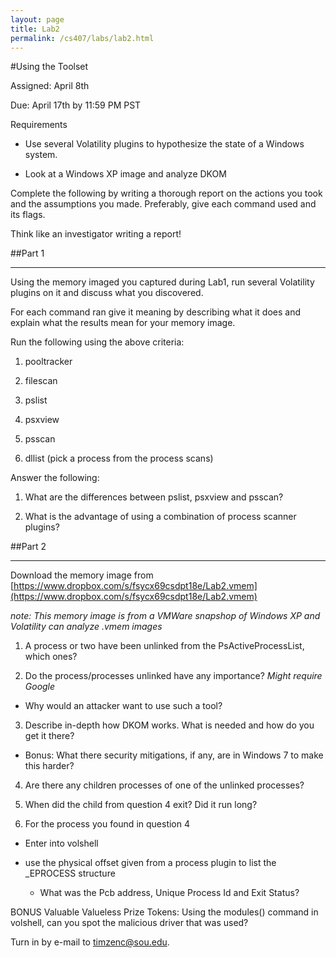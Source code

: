 ```yaml
---
layout: page
title: Lab2
permalink: /cs407/labs/lab2.html
---
```


#Using the Toolset

Assigned: April 8th

Due: April 17th by 11:59 PM PST 

Requirements

- Use several Volatility plugins to hypothesize the state of a Windows system.

- Look at a Windows XP image and analyze DKOM 

Complete the following by writing a thorough report on the actions you took and the assumptions you made. Preferably, give each command used and its flags. 

Think like an investigator writing a report!

##Part 1

---

Using the memory imaged you captured during Lab1, run several Volatility plugins on it and discuss what you discovered. 

For each command ran give it meaning by describing what it does and explain what the results mean for your memory image. 

Run the following using the above criteria:

1. pooltracker

2. filescan

3. pslist

4. psxview

5. psscan

6. dllist (pick a process from the process scans)

Answer the following:

1. What are the differences between pslist, psxview and psscan?

2. What is the advantage of using a combination of process scanner plugins?

##Part 2

---

Download the memory image from [https://www.dropbox.com/s/fsycx69csdpt18e/Lab2.vmem](https://www.dropbox.com/s/fsycx69csdpt18e/Lab2.vmem)

*note: This memory image is from a VMWare snapshop of Windows XP and Volatility can analyze .vmem images*

1. A process or two have been unlinked from the PsActiveProcessList, which ones? 

2. Do the process/processes unlinked have any importance? *Might require Google* 

- Why would an attacker want to use such a tool?

3. Describe in-depth how DKOM works. What is needed and how do you get it there? 

- Bonus: What there security mitigations, if any, are in Windows 7 to make this harder?

4. Are there any children processes of one of the unlinked processes? 

5. When did the child from question 4 exit? Did it run long?

6. For the process you found in question 4

- Enter into volshell

- use the physical offset given from a process plugin to list the _EPROCESS structure

	- What was the Pcb address, Unique Process Id and Exit Status?

BONUS Valuable Valueless Prize Tokens: Using the modules() command in volshell, can you spot the malicious driver that was used?

Turn in by e-mail to <a href="mailto:timzenc@sou.edu?Subject=memForensicsLab1" target="_top">timzenc@sou.edu</a>.
